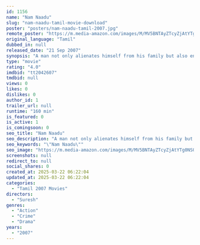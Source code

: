 ```yaml
---
id: 1156
name: "Nam Naadu"
slug: "nam-naadu-tamil-movie-download"
poster: "posters/nam-naadu-tamil-2007.jpg"
remote_poster: "https://m.media-amazon.com/images/M/MV5BNTAyZTcyZjAtYTg0NS00ZDQxLWFjY2YtNDZlNzFjMzNiMjlkXkEyXkFqcGdeQXVyMTEzNzg0Mjkx._V1_SX300.jpg"
original_language: "Tamil"
dubbed_in: null
released_date: "21 Sep 2007"
synopsis: "A man not only alienates himself from his family but also endangers his life when he decides to stand for elections."
type: "movie"
rating: "4.0"
imdbid: "tt2042607"
tmdbid: null
views: 0
likes: 0
dislikes: 0
author_id: 1
trailer_url: null
runtime: "160 min"
is_featured: 0
is_active: 1
is_comingsoon: 0
seo_title: "Nam Naadu"
seo_description: "A man not only alienates himself from his family but also endangers his life when he decides to stand for elections."
seo_keywords: "\"Nam Naadu\""
seo_image: "https://m.media-amazon.com/images/M/MV5BNTAyZTcyZjAtYTg0NS00ZDQxLWFjY2YtNDZlNzFjMzNiMjlkXkEyXkFqcGdeQXVyMTEzNzg0Mjkx._V1_SX300.jpg"
screenshots: null
redirect_to: null
social_shares: 0
created_at: 2025-03-22 06:22:04
updated_at: 2025-03-22 06:22:04
categories:
  - "Tamil 2007 Movies"
directors:
  - "Suresh"
genres:
  - "Action"
  - "Crime"
  - "Drama"
years:
  - "2007"
---
```

